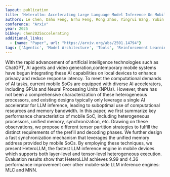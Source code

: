 ```yaml
---
layout: publication
title: 'Heterollm: Accelerating Large Language Model Inference On Mobile Socs Platform With Heterogeneous AI Accelerators'
authors: Le Chen, Dahu Feng, Erhu Feng, Rong Zhao, Yingrui Wang, Yubin Xia, Haibo Chen, Pinjie Xu
conference: "Arxiv"
year: 2025
bibkey: chen2025accelerating
additional_links:
  - {name: "Paper", url: "https://arxiv.org/abs/2501.14794"}
tags: ['Agentic', 'Model Architecture', 'Tools', 'Reinforcement Learning', 'RAG', 'GPT']
---
```

With the rapid advancement of artificial intelligence technologies such as
ChatGPT, AI agents and video generation,contemporary mobile systems have begun
integrating these AI capabilities on local devices to enhance privacy and
reduce response latency. To meet the computational demands of AI tasks, current
mobile SoCs are equipped with diverse AI accelerators, including GPUs and
Neural Processing Units (NPUs). However, there has not been a comprehensive
characterization of these heterogeneous processors, and existing designs
typically only leverage a single AI accelerator for LLM inference, leading to
suboptimal use of computational resources and memory bandwidth. In this paper,
we first summarize key performance characteristics of mobile SoC, including
heterogeneous processors, unified memory, synchronization, etc. Drawing on
these observations, we propose different tensor partition strategies to fulfill
the distinct requirements of the prefill and decoding phases. We further design
a fast synchronization mechanism that leverages the unified memory address
provided by mobile SoCs. By employing these techniques, we present HeteroLLM,
the fastest LLM inference engine in mobile devices which supports both
layer-level and tensor-level heterogeneous execution. Evaluation results show
that HeteroLLM achieves 9.99 and 4.36 performance improvement over other
mobile-side LLM inference engines: MLC and MNN.
